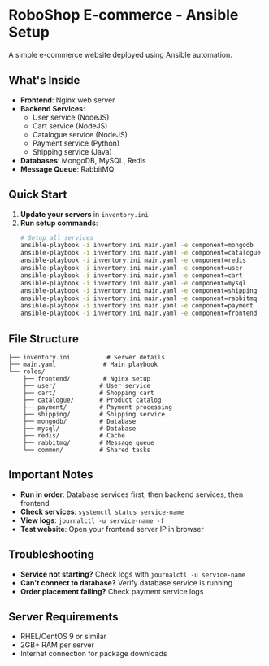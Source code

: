 # RoboShop E-commerce - Ansible Setup

A simple e-commerce website deployed using Ansible automation.

## What's Inside

- **Frontend**: Nginx web server
- **Backend Services**: 
  - User service (NodeJS)
  - Cart service (NodeJS) 
  - Catalogue service (NodeJS)
  - Payment service (Python)
  - Shipping service (Java)
- **Databases**: MongoDB, MySQL, Redis
- **Message Queue**: RabbitMQ

## Quick Start

1. **Update your servers** in `inventory.ini`
2. **Run setup commands**:
   ```bash
   # Setup all services
   ansible-playbook -i inventory.ini main.yaml -e component=mongodb
   ansible-playbook -i inventory.ini main.yaml -e component=catalogue
   ansible-playbook -i inventory.ini main.yaml -e component=redis
   ansible-playbook -i inventory.ini main.yaml -e component=user
   ansible-playbook -i inventory.ini main.yaml -e component=cart
   ansible-playbook -i inventory.ini main.yaml -e component=mysql
   ansible-playbook -i inventory.ini main.yaml -e component=shipping
   ansible-playbook -i inventory.ini main.yaml -e component=rabbitmq
   ansible-playbook -i inventory.ini main.yaml -e component=payment
   ansible-playbook -i inventory.ini main.yaml -e component=frontend
   ```

## File Structure

```
├── inventory.ini          # Server details
├── main.yaml             # Main playbook
└── roles/
    ├── frontend/         # Nginx setup
    ├── user/            # User service
    ├── cart/            # Shopping cart
    ├── catalogue/       # Product catalog
    ├── payment/         # Payment processing
    ├── shipping/        # Shipping service
    ├── mongodb/         # Database
    ├── mysql/           # Database
    ├── redis/           # Cache
    ├── rabbitmq/        # Message queue
    └── common/          # Shared tasks
```

## Important Notes

- **Run in order**: Database services first, then backend services, then frontend
- **Check services**: `systemctl status service-name` 
- **View logs**: `journalctl -u service-name -f`
- **Test website**: Open your frontend server IP in browser

## Troubleshooting

- **Service not starting?** Check logs with `journalctl -u service-name`
- **Can't connect to database?** Verify database service is running
- **Order placement failing?** Check payment service logs

## Server Requirements

- RHEL/CentOS 9 or similar
- 2GB+ RAM per server
- Internet connection for package downloads